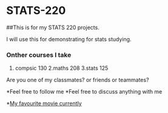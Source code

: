 # STATS-220

##This is for my STATS 220 projects.

I will use this for demonstrating for stats studying.

### Onther courses I take 
1. compsic 130
2.maths 208
3.stats 125

Are you one of my classmates? or friends or teammates?

*Feel free to follow me
*Feel free to discuss anything with me

*[My favourite movie currently](https://en.wikipedia.org/wiki/Spy_%C3%97_Family_Code:_White)


